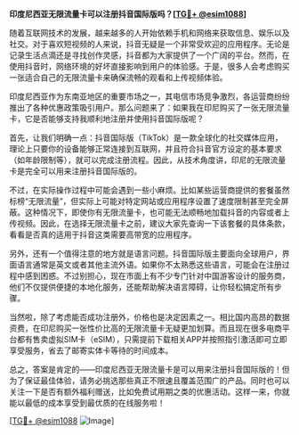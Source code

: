 **印度尼西亚无限流量卡可以注册抖音国际版吗？[[TG💪+ @esim1088](https://t.me/s/esim1088)]**

随着互联网技术的发展，越来越多的人开始依赖手机和网络来获取信息、娱乐以及社交。对于喜欢短视频的人来说，抖音无疑是一个非常受欢迎的应用程序。无论是记录生活点滴还是寻找创作灵感，抖音都为大家提供了一个广阔的平台。然而，在使用抖音时，网络环境的好坏直接影响到用户的体验感。于是，很多人会考虑购买一张适合自己的无限流量卡来确保流畅的观看和上传视频体验。

印度尼西亚作为东南亚地区的重要市场之一，其电信市场竞争激烈，各运营商纷纷推出了各种优惠政策吸引用户。那么问题来了：如果我在印尼购买了一张无限流量卡，它是否能够支持我顺利地注册并使用抖音国际版呢？

首先，让我们明确一点：抖音国际版（TikTok）是一款全球化的社交媒体应用，理论上只要你的设备能够正常连接到互联网，并且符合抖音官方设定的基本要求（如年龄限制等），就可以完成注册流程。因此，从技术角度讲，印尼的无限流量卡是完全可以用来注册抖音国际版的。

不过，在实际操作过程中可能会遇到一些小麻烦。比如某些运营商提供的套餐虽然标榜“无限流量”，但实际上可能对特定网站或应用程序设置了速度限制甚至完全屏蔽。这种情况下，即使你有无限流量卡，也可能无法顺畅地加载抖音的内容或者上传视频。因此，在选择无限流量卡之前，建议大家先查询一下该套餐的具体条款，看看是否真的适用于抖音这类需要高带宽的应用程序。

另外，还有一个值得注意的地方就是语言问题。抖音国际版主要面向全球用户，界面语言通常是英文或者其他主流外语。如果你不太熟悉这些语言，可能会在注册过程中感到困惑。不过别担心，现在市面上有不少专门针对中国游客设计的服务商，他们不仅提供便捷的本地化服务，还能帮助解决语言障碍，让你轻松搞定所有步骤。

当然啦，除了考虑能否成功注册外，价格也是决定因素之一。相比国内高昂的数据资费，在印尼购买一张性价比高的无限流量卡无疑更加划算。而且现在很多电商平台都有售卖虚拟SIM卡（eSIM），只需提前下载相关APP并按照指引激活即可立即享受服务，省去了邮寄实体卡等待的时间成本。

总之，答案是肯定的——印度尼西亚无限流量卡是可以用来注册抖音国际版的！但为了保证最佳体验，请务必挑选那些真正不限速且覆盖范围广的产品。同时也可以关注一下是否有额外福利赠送，比如免费试用期之类的优惠活动。这样一来，你就能以最低的成本享受到最优质的在线服务啦！

[[TG💪+ @esim1088](https://t.me/s/esim1088) ![Image](https://i.postimg.cc/4NQfJmqS/Snipaste-2025-05-13-00-14-12.png)]